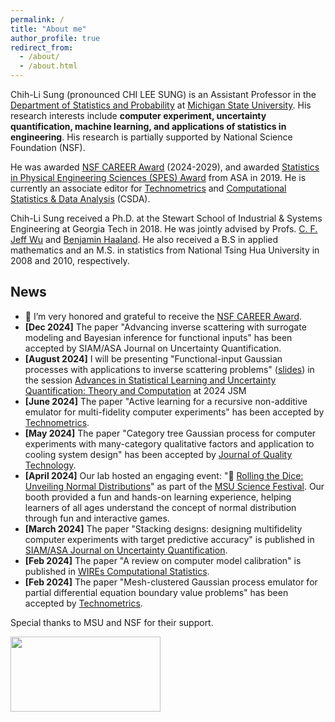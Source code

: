 ```yaml
---
permalink: /
title: "About me"
author_profile: true
redirect_from: 
  - /about/
  - /about.html
---
```

Chih-Li Sung (pronounced CHI LEE SUNG) is an Assistant Professor in the [Department of Statistics and Probability](https://stt.natsci.msu.edu/) at [Michigan State University](https://msu.edu/). His research interests include **computer experiment, uncertainty quantification, machine learning, and applications of statistics in engineering**. His research is partially supported by National Science Foundation (NSF).


He was awarded [NSF CAREER Award](https://www.nsf.gov/awardsearch/showAward?AWD_ID=2338018) (2024-2029), and awarded [Statistics in Physical Engineering Sciences (SPES) Award](https://www.amstat.org/your-career/awards/statistics-in-physical-engineering-sciences-award) from ASA in 2019. He is currently an associate editor for [Technometrics](https://www.tandfonline.com/toc/utch20/current) and [Computational Statistics & Data Analysis](https://www.sciencedirect.com/journal/computational-statistics-and-data-analysis) (CSDA). 

Chih-Li Sung received a Ph.D. at the Stewart School of Industrial & Systems Engineering at Georgia Tech in 2018. He was jointly advised by Profs. [C. F. Jeff Wu](https://www2.isye.gatech.edu/~jeffwu/) and [Benjamin Haaland](https://medicine.utah.edu/faculty/mddetail/u6012617). He also received a B.S in applied mathematics and an M.S. in statistics from National Tsing Hua University in 2008 and 2010, respectively. 

News 
------

* 📌 I’m very honored and grateful to receive the [NSF CAREER Award](https://stt.natsci.msu.edu/news/chih-li-sung-receives-nsf-career-award.aspx). 
* **[Dec 2024]** The paper "Advancing inverse scattering with surrogate modeling and Bayesian inference for functional inputs" has been accepted by SIAM/ASA Journal on Uncertainty Quantification.
* **[August 2024]** I will be presenting "Functional-input Gaussian processes with applications to inverse scattering problems" ([slides](https://chihli.github.io/files/FIGP_2024JSM.pdf)) in the session [Advances in Statistical Learning and Uncertainty Quantification: Theory and Computation](https://ww3.aievolution.com/JSMAnnual2024/index.cfm?do=ev.viewEv&ev=2139) at 2024 JSM
* **[June 2024]** The paper "Active learning for a recursive non-additive emulator for multi-fidelity computer experiments" has been accepted by [Technometrics](https://doi.org/10.1080/00401706.2024.2376173).
* **[May 2024]** The paper "Category tree Gaussian process for computer experiments with many-category qualitative factors and application to cooling system design" has been accepted by [Journal of Quality Technology](https://doi.org/10.1080/00224065.2024.2359431).
* **[April 2024]** Our lab hosted an engaging event: "🎲 [Rolling the Dice: Unveiling Normal Distributions](https://sciencefestival.msu.edu/Event/View/129)" as part of the [MSU Science Festival](https://sciencefestival.msu.edu/). Our booth provided a fun and hands-on learning experience, helping learners of all ages understand the concept of normal distribution through fun and interactive games. 
* **[March 2024]** The paper "Stacking designs: designing multifidelity computer experiments with target predictive accuracy" is published in [SIAM/ASA Journal on Uncertainty Quantification](https://epubs.siam.org/doi/full/10.1137/22M1532007). 
* **[Feb 2024]** The paper "A review on computer model calibration" is published in [WIREs Computational Statistics](https://doi.org/10.1002/wics.1645). 
* **[Feb 2024]** The paper "Mesh-clustered Gaussian process emulator for partial differential equation boundary value problems" has been accepted by [Technometrics](https://doi.org/10.1080/00401706.2024.2320211). 


Special thanks to MSU and NSF for their support.

<img src='/images/MSUNSF.png' width="240" height="120" style="float:left">
